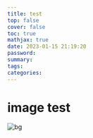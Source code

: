 ```yaml
---
title: test
top: false
cover: false
toc: true
mathjax: true
date: 2023-01-15 21:19:20
password:
summary:
tags:
categories:
---
```


# image test

![bg](test/bg.png)
